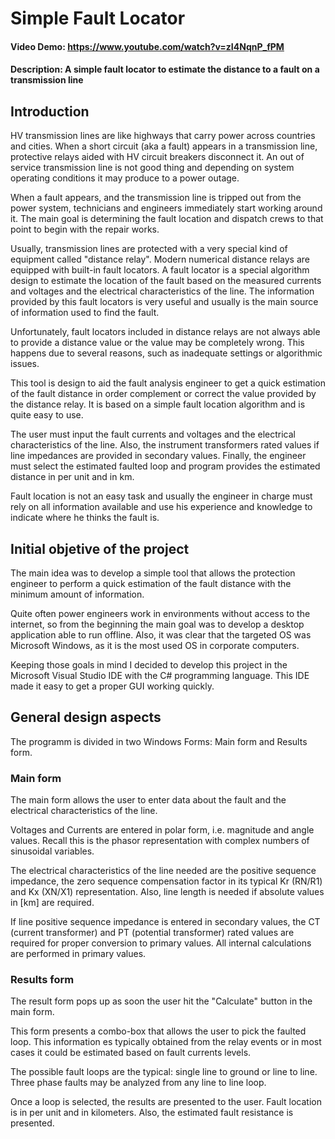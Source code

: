 # Simple Fault Locator
#### Video Demo: https://www.youtube.com/watch?v=zI4NqnP_fPM
#### Description: A simple fault locator to estimate the distance to a fault on a transmission line
## Introduction
HV transmission lines are like highways that carry power across countries and cities.
When a short circuit (aka a fault) appears in a transmission line, protective relays aided with HV circuit breakers disconnect it.
An out of service transmission line is not good thing and depending on system operating conditions it may produce to a power outage.

When a fault appears, and the transmission line is tripped out from the power system, technicians and engineers immediately start working around it.
The main goal is determining the fault location and dispatch crews to that point to begin with the repair works.

Usually, transmission lines are protected with a very special kind of equipment called "distance relay". Modern numerical distance relays are equipped with built-in fault locators.
A fault locator is a special algorithm design to estimate the location of the fault based on the measured currents and voltages and the electrical characteristics of the line.
The information provided by this fault locators is very useful and usually is the main source of information used to find the fault.

Unfortunately, fault locators included in distance relays are not always able to provide a distance value or the value may be completely wrong.
This happens due to several reasons, such as inadequate settings or algorithmic issues.

This tool is design to aid the fault analysis engineer to get a quick estimation of the fault distance in order complement or correct the value provided by the distance relay.
It is based on a simple fault location algorithm and is quite easy to use.

The user must input the fault currents and voltages and the electrical characteristics of the line.
Also, the instrument transformers rated values if line impedances are provided in secondary values. Finally, the engineer must select the estimated faulted loop and program provides the estimated distance in per unit and in km.

Fault location is not an easy task and usually the engineer in charge must rely on all information available and use his experience and knowledge to indicate where he thinks the fault is.

## Initial objetive of the project
The main idea was to develop a simple tool that allows the protection engineer to perform a quick estimation of the fault distance with the minimum amount of information.

Quite often power engineers work in environments without access to the internet, so from the beginning the main goal was to develop a desktop application able to run offline. Also, it was clear that the targeted OS was Microsoft Windows, as it is the most used OS in corporate computers.

Keeping those goals in mind I decided to develop this project in the Microsoft Visual Studio IDE with the C# programming language. This IDE made it easy to get a proper GUI working quickly.

## General design aspects
The programm is divided in two Windows Forms: Main form and Results form.

### Main form
The main form allows the user to enter data about the fault and the electrical characteristics of the line.

Voltages and Currents are entered in polar form, i.e. magnitude and angle values. Recall this is the phasor representation with complex numbers of sinusoidal variables.

The electrical characteristics of the line needed are the positive sequence impedance, the zero sequence compensation factor in its typical Kr (RN/R1) and Kx (XN/X1) representation. Also, line length is needed if absolute values in [km] are required.

If line positive sequence impedance is entered in secondary values, the CT (current transformer) and PT (potential transformer) rated values are required for proper conversion to primary values. All internal calculations are performed in primary values.

### Results form
The result form pops up as soon the user hit the "Calculate" button in the main form.

This form presents a combo-box that allows the user to pick the faulted loop. This information es typically obtained from the relay events or in most cases it could be estimated based on fault currents levels.

The possible fault loops are the typical: single line to ground or line to line. Three phase faults may be analyzed from any line to line loop.

Once a loop is selected, the results are presented to the user. Fault location is in per unit and in kilometers. Also, the estimated fault resistance is presented.
